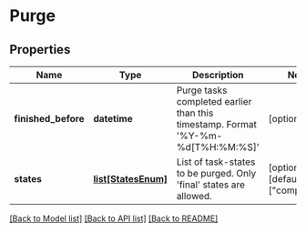 # Purge

## Properties
Name | Type | Description | Notes
------------ | ------------- | ------------- | -------------
**finished_before** | **datetime** | Purge tasks completed earlier than this timestamp. Format &#39;%Y-%m-%d[T%H:%M:%S]&#39; | [optional] 
**states** | [**list[StatesEnum]**](StatesEnum.md) | List of task-states to be purged. Only &#39;final&#39; states are allowed. | [optional] [default to ["completed"]]

[[Back to Model list]](../README.md#documentation-for-models) [[Back to API list]](../README.md#documentation-for-api-endpoints) [[Back to README]](../README.md)


